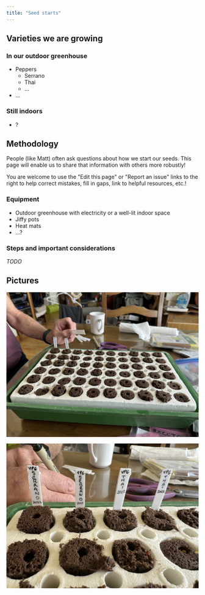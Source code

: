 ```yaml
---
title: "Seed starts"
---
```


## Varieties we are growing

### In our outdoor greenhouse

* Peppers
    * Serrano
    * Thai
    * ...
* ...


### Still indoors

* ?


## Methodology

People (like Matt) often ask questions about how we start our seeds. This page will
enable us to share that information with others more robustly!

You are welcome to use the "Edit this page" or "Report an issue" links to the right to
help correct mistakes, fill in gaps, link to helpful resources, etc.!


### Equipment

* Outdoor greenhouse with electricity or a well-lit indoor space
* Jiffy pots
* Heat mats
* ...?


### Steps and important considerations

_TODO_



## Pictures

![Seed starts in Jiffy Pots](seed_starts_far.png)

![Seed starts in Jiffy Pots, close-up: Serrano and Thai peppers](seed_starts_close.png)
